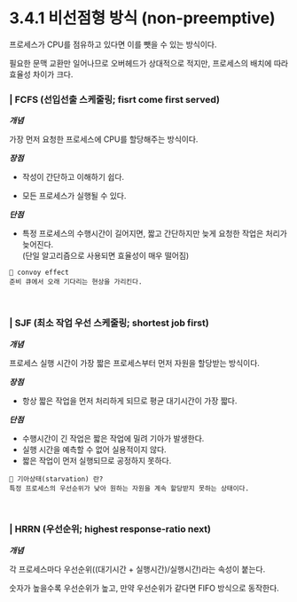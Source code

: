 # 3.4.1 비선점형 방식 (non-preemptive)

프로세스가 CPU를 점유하고 있다면 이를 뺏을 수 있는 방식이다.

필요한 문맥 교환만 일어나므로 오버헤드가 상대적으로 적지만, 프로세스의 배치에 따라 효율성 차이가 크다.

### | FCFS (선입선출 스케줄링; fisrt come first served)

<b> _개념_ </b>

가장 먼저 요청한 프로세스에 CPU를 할당해주는 방식이다.

<b> _장점_ </b>

- 작성이 간단하고 이해하기 쉽다.

- 모든 프로세스가 실행될 수 있다.

<b> _단점_ </b>

- 특정 프로세스의 수행시간이 길어지면, 짧고 간단하지만 늦게 요청한 작업은 처리가 늦어진다.  
  (단일 알고리즘으로 사용되면 효율성이 매우 떨어짐)

```
🍒 convoy effect
준비 큐에서 오래 기다리는 현상을 가리킨다.
```

<br />

### | SJF (최소 작업 우선 스케줄링; shortest job first)

<b> _개념_ </b>

프로세스 실행 시간이 가장 짧은 프로세스부터 먼저 자원을 할당받는 방식이다.

<b> _장점_ </b>

- 항상 짧은 작업을 먼저 처리하게 되므로 평균 대기시간이 가장 짧다.

<b> _단점_ </b>

- 수행시간이 긴 작업은 짧은 작업에 밀려 기아가 발생한다.
- 실행 시간을 예측할 수 없어 실용적이지 않다.
- 짧은 작업이 먼저 실행되므로 공정하지 못하다.

```
🥸 기아상태(starvation) 란?
특정 프로세스의 우선순위가 낮아 원하는 자원을 계속 할당받지 못하는 상태이다.
```

<br />

### | HRRN (우선순위; highest response-ratio next)

<b> _개념_ </b>

각 프로세스마다 우선순위((대기시간 + 실행시간)/실행시간)라는 속성이 붙는다.

숫자가 높을수록 우선순위가 높고, 만약 우선순위가 같다면 FIFO 방식으로 동작한다.
